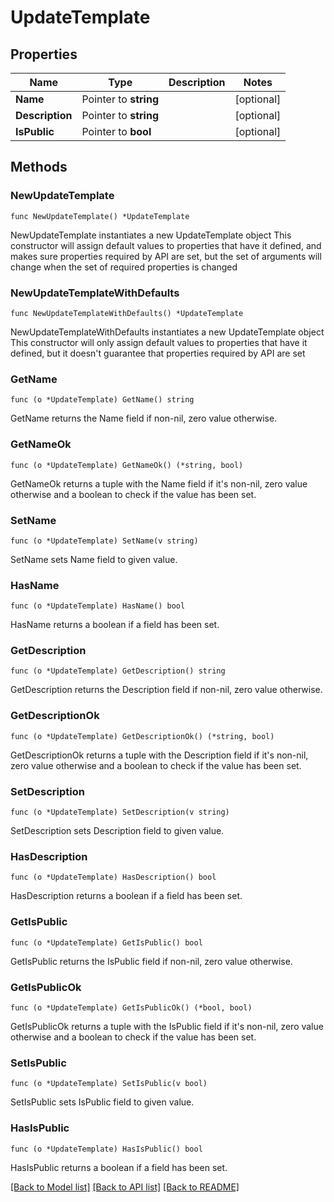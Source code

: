 # UpdateTemplate

## Properties

Name | Type | Description | Notes
------------ | ------------- | ------------- | -------------
**Name** | Pointer to **string** |  | [optional] 
**Description** | Pointer to **string** |  | [optional] 
**IsPublic** | Pointer to **bool** |  | [optional] 

## Methods

### NewUpdateTemplate

`func NewUpdateTemplate() *UpdateTemplate`

NewUpdateTemplate instantiates a new UpdateTemplate object
This constructor will assign default values to properties that have it defined,
and makes sure properties required by API are set, but the set of arguments
will change when the set of required properties is changed

### NewUpdateTemplateWithDefaults

`func NewUpdateTemplateWithDefaults() *UpdateTemplate`

NewUpdateTemplateWithDefaults instantiates a new UpdateTemplate object
This constructor will only assign default values to properties that have it defined,
but it doesn't guarantee that properties required by API are set

### GetName

`func (o *UpdateTemplate) GetName() string`

GetName returns the Name field if non-nil, zero value otherwise.

### GetNameOk

`func (o *UpdateTemplate) GetNameOk() (*string, bool)`

GetNameOk returns a tuple with the Name field if it's non-nil, zero value otherwise
and a boolean to check if the value has been set.

### SetName

`func (o *UpdateTemplate) SetName(v string)`

SetName sets Name field to given value.

### HasName

`func (o *UpdateTemplate) HasName() bool`

HasName returns a boolean if a field has been set.

### GetDescription

`func (o *UpdateTemplate) GetDescription() string`

GetDescription returns the Description field if non-nil, zero value otherwise.

### GetDescriptionOk

`func (o *UpdateTemplate) GetDescriptionOk() (*string, bool)`

GetDescriptionOk returns a tuple with the Description field if it's non-nil, zero value otherwise
and a boolean to check if the value has been set.

### SetDescription

`func (o *UpdateTemplate) SetDescription(v string)`

SetDescription sets Description field to given value.

### HasDescription

`func (o *UpdateTemplate) HasDescription() bool`

HasDescription returns a boolean if a field has been set.

### GetIsPublic

`func (o *UpdateTemplate) GetIsPublic() bool`

GetIsPublic returns the IsPublic field if non-nil, zero value otherwise.

### GetIsPublicOk

`func (o *UpdateTemplate) GetIsPublicOk() (*bool, bool)`

GetIsPublicOk returns a tuple with the IsPublic field if it's non-nil, zero value otherwise
and a boolean to check if the value has been set.

### SetIsPublic

`func (o *UpdateTemplate) SetIsPublic(v bool)`

SetIsPublic sets IsPublic field to given value.

### HasIsPublic

`func (o *UpdateTemplate) HasIsPublic() bool`

HasIsPublic returns a boolean if a field has been set.


[[Back to Model list]](../README.md#documentation-for-models) [[Back to API list]](../README.md#documentation-for-api-endpoints) [[Back to README]](../README.md)


